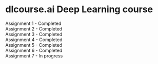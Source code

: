 # dlcourse.ai Deep Learning course

Assignment 1 - Completed
<br>
Assignment 2 - Completed
<br>
Assignment 3 - Completed
<br>
Assignment 4 - Completed
<br>
Assignment 5 - Completed
<br>
Assignment 6 - Completed
<br>
Assignment 7 - In progress
